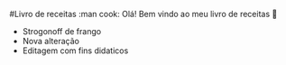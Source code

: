 #Livro de receitas :man cook:
Olá! Bem vindo ao meu livro de receitas :wave:
 - Strogonoff de frango
 - Nova alteração
 - Editagem com fins didaticos
